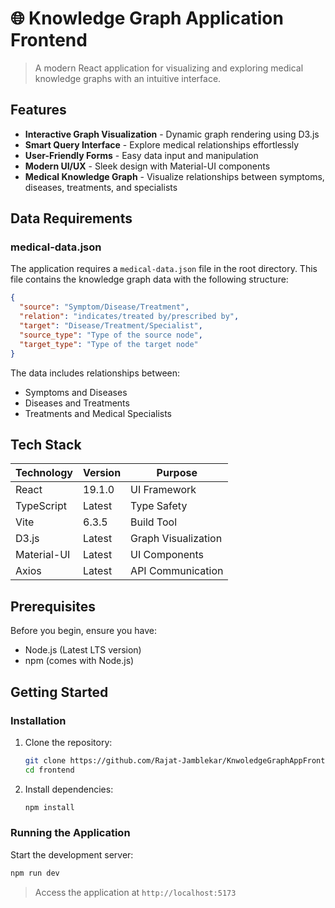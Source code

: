 # 🌐 Knowledge Graph Application Frontend

>  A modern React application for visualizing and exploring medical knowledge graphs with an intuitive interface.

## Features

-  **Interactive Graph Visualization** - Dynamic graph rendering using D3.js
- **Smart Query Interface** - Explore medical relationships effortlessly
-  **User-Friendly Forms** - Easy data input and manipulation
- **Modern UI/UX** - Sleek design with Material-UI components
-  **Medical Knowledge Graph** - Visualize relationships between symptoms, diseases, treatments, and specialists

##  Data Requirements

### medical-data.json

The application requires a `medical-data.json` file in the root directory. This file contains the knowledge graph data with the following structure:

```json
{
  "source": "Symptom/Disease/Treatment",
  "relation": "indicates/treated by/prescribed by",
  "target": "Disease/Treatment/Specialist",
  "source_type": "Type of the source node",
  "target_type": "Type of the target node"
}
```

The data includes relationships between:
-  Symptoms and Diseases
-  Diseases and Treatments
- Treatments and Medical Specialists


##  Tech Stack

| Technology | Version | Purpose |
|------------|---------|----------|
| React | 19.1.0 | UI Framework |
| TypeScript | Latest | Type Safety |
| Vite | 6.3.5 | Build Tool |
| D3.js | Latest | Graph Visualization |
| Material-UI | Latest | UI Components |
| Axios | Latest | API Communication |

##  Prerequisites

Before you begin, ensure you have:

-  Node.js (Latest LTS version)
-  npm (comes with Node.js)

## Getting Started

###  Installation

1. Clone the repository:
   ```bash
   git clone https://github.com/Rajat-Jamblekar/KnwoledgeGraphAppFrontEnd
   cd frontend
   ```

2. Install dependencies:
   ```bash
   npm install
   ```

###  Running the Application

Start the development server:
```bash
npm run dev
```

>  Access the application at `http://localhost:5173`

